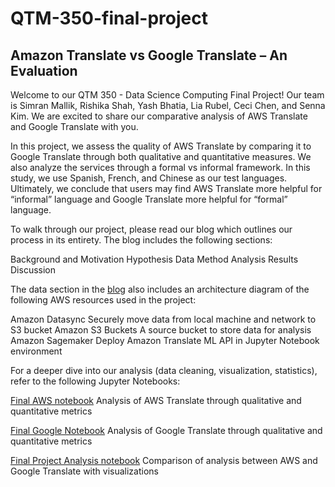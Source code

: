 # QTM-350-final-project
## Amazon Translate vs Google Translate – An Evaluation

Welcome to our QTM 350 - Data Science Computing Final Project! Our team is Simran Mallik, Rishika Shah, Yash Bhatia, Lia Rubel, Ceci Chen, and Senna Kim. We are excited to share our comparative analysis of AWS Translate and Google Translate with you. 

In this project, we assess the quality of AWS Translate by comparing it to Google Translate through both qualitative and quantitative measures. We also analyze the services through a formal vs informal framework.  In this study, we use Spanish, French, and Chinese as our test languages. Ultimately, we conclude that users may find AWS Translate more helpful for “informal” language and Google Translate more helpful for “formal” language. 

To walk through our project, please read our blog which outlines our process in its entirety. The blog includes the following sections: 

Background and Motivation
Hypothesis
Data
Method
Analysis
Results
Discussion

The data section in the [blog](https://github.com/YashBhatia1/QTM-350-final-project/blob/main/350final_blog.ipynb) also includes an architecture diagram of the following AWS resources used in the project: 

Amazon Datasync 
Securely move data from local machine and network to S3 bucket
Amazon S3 Buckets 
A source bucket to store data for analysis 
Amazon Sagemaker 
Deploy Amazon Translate ML API in Jupyter Notebook environment

For a deeper dive into our analysis (data cleaning, visualization, statistics), refer to the following Jupyter Notebooks: 

[Final AWS notebook](https://github.com/YashBhatia1/QTM-350-final-project/blob/main/Final%20Project%20AWS%20Translate.ipynb)
Analysis of AWS Translate through qualitative and quantitative metrics

[Final Google Notebook](https://github.com/YashBhatia1/QTM-350-final-project/blob/main/Final%20Project%20Google%20Translate.ipynb)
Analysis of Google Translate through qualitative and quantitative metrics

[Final Project Analysis notebook](https://github.com/YashBhatia1/QTM-350-final-project/blob/main/Final%20Project%20Analysis.ipynb)
Comparison of analysis between AWS and Google Translate with visualizations
